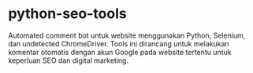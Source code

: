 # python-seo-tools
Automated comment bot untuk website menggunakan Python, Selenium, dan undetected ChromeDriver. Tools ini dirancang untuk melakukan komentar otomatis dengan akun Google pada website tertentu untuk keperluan SEO dan digital marketing.
